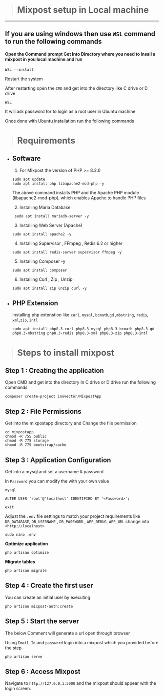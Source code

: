 ># Mixpost setup in Local machine

---

## If you are using windows then use `WSL` command to run the following commands  

#### Open the Command prompt Get into Directory where you need to insall a mixpost in you local machine and run

```
WSL --install 
```

Restart the system

After restarting open the `CMD` and get into the directory like C drive or D drive  

```
WSL
```

It will ask password for to login as a root user in Ubuntu machine

Once done with Ubuntu installation run the following commands

># **Requirements**
>
- ## **Software**

  1. For Mixpost the version of PHP >= 8.2.0

   ```
   sudo apt update
   sudo apt install php libapache2-mod-php -y
  ```

    The above  command installs PHP and the Apache PHP module (libapache2-mod-php), which enables Apache to handle PHP files

  2. Installing  Maria Database

   ```
    sudo apt install mariadb-server -y
   ```

  3. Installing Web Server (Apache)

   ```
   sudo apt install apache2 -y
   ```

  4. Installing Supervisor , FFmpeg , Redis 6.2 or higher

   ```
   sudo apt install redis-server supervisor ffmpeg -y
   ```

  5. Installing Composer -y

   ```
   sudo apt install composer
   ```

  6. Installing  Curl , Zip ,  Unzip 

  ```
  sudo apt install zip unzip curl -y
  ```

- ## **PHP Extension**

   Installing php extenstion like `curl`, `mysql`,   `bcmath`,`gd` ,`mbstring`, `redis`, `xml`,`zip`, `intl`

    ```
    sudo apt install php8.3-curl php8.3-mysql php8.3-bcmath php8.3-gd php8.3-mbstring php8.3-redis php8.3-xml php8.3-zip php8.3-intl

    ```

> # Steps to install mixpost

## Step 1 : **Creating the application**

Open CMD and get into the directory In C drive or D drive run the following commands

   ```
   composer create-project inovector/MixpostApp
   ```

## Step 2 : **File Permissions**

Get into the mixpostapp directory and Change the file permission

  ```
  cd mixpostapp
  chmod -R 755 public
  chmod -R 775 storage
  chmod -R 775 bootstrap/cache
  ```

## Step 3 :  **Application Configuration**

Get into a mysql and set a username & password

In `Password`  you can modify the with your own value

  ```
  mysql 

  ALTER USER 'root'@'localhost' IDENTIFIED BY '<Password>';

  exit
  ```

Adjust the `.env` file settings to match your project requirements like `DB_DATABASE`, `DB_USERNAME` , `DB_PASSWORD` , `APP_DEBUG`, `APP_URL` change into `<http://localhost>`

  ```
  sudo nano .env
  ```

**Optimize application**

  ```
  php artisan optimize
  ```

**Migrate tables**

  ```
  php artisan migrate
  ```

## Step 4 : **Create the first user**

You can create an initial user by executing

  ```
  php artisan mixpost-auth:create
  ```

## Step 5 : **Start the server**

 The below Comment  will generate a url open through browser

  Using `Email Id` and `password` login into a mixpost which you provided before the step

  ```
  php artisan serve
  ```
## Step 6 : **Access Mixpost**

Navigate to `http://127.0.0.1:5000`  and the mixpost should appear with the login screen.
